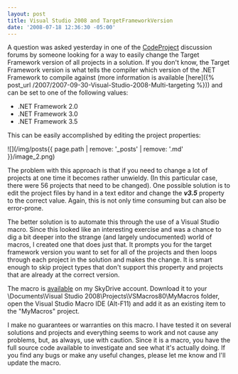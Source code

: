 ```yaml
---
layout: post
title: Visual Studio 2008 and TargetFrameworkVersion
date: '2008-07-18 12:36:30 -05:00'
---
```


A question was asked yesterday in one of the [CodeProject](http://www.codeproject.com/) discussion forums by someone looking for a way to easily change the Target Framework version of all projects in a solution. If you don't know, the Target Framework version is what tells the compiler which version of the .NET Framework to compile against (more information is available [here]({% post_url /2007/2007-09-30-Visual-Studio-2008-Multi-targeting %})) and can be set to one of the following values:

*   .NET Framework 2.0 
*   .NET Framework 3.0 
*   .NET Framework 3.5   

This can be easily accomplished by editing the project properties:

![](/img/posts{{ page.path | remove: '_posts' | remove: '.md' }}/image_2.png) 

The problem with this approach is that if you need to change a lot of projects at one time it becomes rather unwieldy. (In this particular case, there were 56 projects that need to be changed). One possible solution is to edit the project files by hand in a text editor and change the ***<TargetFrameworkVersion>v3.5</TargetFrameworkVersion>*** property to the correct value. Again, this is not only time consuming but can also be error-prone.

The better solution is to automate this through the use of a Visual Studio macro. Since this looked like an interesting exercise and was a chance to dig a bit deeper into the strange (and largely undocumented) world of macros, I created one that does just that. It prompts you for the target framework version you want to set for all of the projects and then loops through each project in the solution and makes the change. It is smart enough to skip project types that don't support this property and projects that are already at the correct version.

The macro is [available](http://cid-93d618d639ec9651.skydrive.live.com/self.aspx/Public/Visual%20Studio%202008%20Macros/ProjectUtilities.vb) on my SkyDrive account. Download it to your <UserProfile>\Documents\Visual Studio 2008\Projects\VSMacros80\MyMacros folder, open the Visual Studio Macro IDE (Alt-F11) and add it as an existing item to the "MyMacros" project.

I make no guarantees or warranties on this macro. I have tested it on several solutions and projects and everything seems to work and not cause any problems, but, as always, use with caution. Since it is a macro, you have the full source code available to investigate and see what it's actually doing. If you find any bugs or make any useful changes, please let me know and I'll update the macro.
